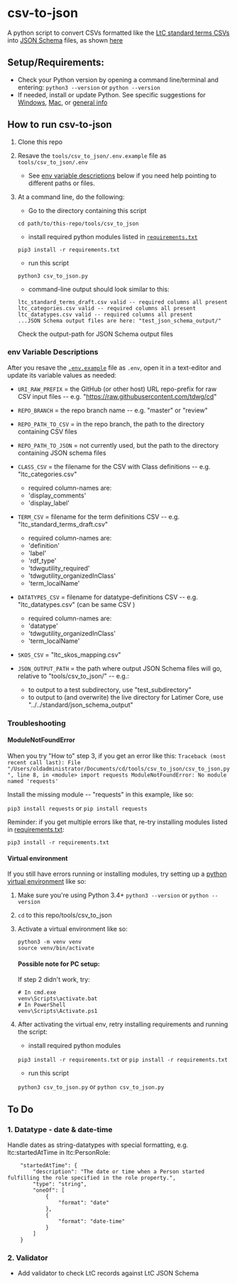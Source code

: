 # csv-to-json

A python script to convert CSVs formatted like the [LtC standard terms CSVs](../../standard/terms) into [JSON Schema](https://json-schema.org/) files, as shown [here](../../standard/json-schema)


## Setup/Requirements:

- Check your Python version by opening a command line/terminal and entering: `python3 --version` or `python --version`
- If needed, install or update Python. See specific suggestions for [Windows](https://learn.microsoft.com/en-us/windows/python/beginners#install-python), [Mac](https://www.makeuseof.com/how-to-install-python-on-mac/), or [general info](https://www.python.org/downloads/)


## How to run csv-to-json

1. Clone this repo

2. Resave the `tools/csv_to_json/.env.example` file as  `tools/csv_to_json/.env`
    - See [env variable descriptions](#env-variable-descriptions) below if you need help pointing to different paths or files.

3. At a command line, do the following:
    - Go to the directory containing this script

    `cd path/to/this-repo/tools/csv_to_json`

    - install required python modules listed in [`requirements.txt`](requirements.txt)

    `pip3 install -r requirements.txt`

    - run this script

    `python3 csv_to_json.py`

    - command-line output should look similar to this:

    ```
    ltc_standard_terms_draft.csv valid -- required columns all present
    ltc_categories.csv valid -- required columns all present
    ltc_datatypes.csv valid -- required columns all present
    ...JSON Schema output files are here: "test_json_schema_output/"
    ```

    Check the output-path for JSON Schema output files


### env Variable Descriptions

After you resave the [`.env.example`](.env.example) file as `.env`, open it in a text-editor and update its variable values as needed:

- `URI_RAW_PREFIX` = the GitHub (or other host) URL repo-prefix for raw CSV input files -- e.g. "https://raw.githubusercontent.com/tdwg/cd"
- `REPO_BRANCH` = the repo branch name -- e.g. "master" or "review"
- `REPO_PATH_TO_CSV` = in the repo branch, the path to the directory containing CSV files
- `REPO_PATH_TO_JSON` = not currently used, but the path to the directory containing JSON schema files

- `CLASS_CSV` = the filename for the CSV with Class definitions -- e.g. "ltc_categories.csv"
    - required column-names are: 
    - 'display_comments'
    - 'display_label'

- `TERM_CSV` = filename for the term definitions CSV -- e.g. "ltc_standard_terms_draft.csv"
    - required column-names are: 
    - 'definition'
    - 'label'
    - 'rdf_type'
    - 'tdwgutility_required'
    - 'tdwgutility_organizedInClass'
    - 'term_localName'

- `DATATYPES_CSV` = filename for datatype-definitions CSV -- e.g. "ltc_datatypes.csv" (can be same CSV )
    - required column-names are:
    - 'datatype'
    - 'tdwgutility_organizedInClass'
    - 'term_localName'

- `SKOS_CSV` = "ltc_skos_mapping.csv"

- `JSON_OUTPUT_PATH` = the path where output JSON Schema files will go, relative to "tools/csv_to_json/" -- e.g.:
    - to output to a test subdirectory, use "test_subdirectory"
    - to output to (and overwrite) the live directory for Latimer Core, use "../../standard/json_schema_output"


### Troubleshooting

####  ModuleNotFoundError
When you try "How to" step 3, if you get an error like this:
    ```
    Traceback (most recent call last):
    File "/Users/oldadministrator/Documents/cd/tools/csv_to_json/csv_to_json.py", line 8, in <module>
        import requests
    ModuleNotFoundError: No module named 'requests'
    ```

Install the missing module -- "requests" in this example, like so:

`pip3 install requests` or `pip install requests`

Reminder:  if you get multiple errors like that, re-try installing modules listed in [requirements.txt](requirements.txt):

`pip3 install -r requirements.txt`


#### Virtual environment
If you still have errors running or installing modules, try setting up a [python virtual environment](https://docs.python.org/3/library/venv.html) like so:

1. Make sure you're using Python 3.4+
    `python3 --version`  or  `python --version`

2. `cd` to this repo/tools/csv_to_json

3. Activate a virtual environment like so:

    ```
    python3 -m venv venv
    source venv/bin/activate
    ```

    #### Possible note for PC setup:
    If step 2 didn't work, try: 

    ```
    # In cmd.exe
    venv\Scripts\activate.bat
    # In PowerShell
    venv\Scripts\Activate.ps1
    ```

4. After activating the virtual env, retry installing requirements and running the script:

    - install required python modules

    `pip3 install -r requirements.txt`  or  `pip install -r requirements.txt`

    - run this script

    `python3 csv_to_json.py`  or  `python csv_to_json.py`


## To Do

### 1. Datatype - date & date-time

Handle dates as string-datatypes with special formatting, e.g. ltc:startedAtTime in ltc:PersonRole:

```
    "startedAtTime": {
        "description": "The date or time when a Person started fulfilling the role specified in the role property.",
        "type": "string",
        "oneOf": [
            {
                "format": "date"
            },
            {
                "format": "date-time"
            }
        ]
    }
```

### 2. Validator
- Add validator to check LtC records against LtC JSON Schema